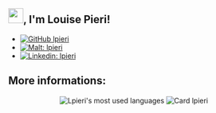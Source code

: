 <h2><img src="https://media.giphy.com/media/MPxg9U887PS0B8XT4J/giphy.gif" width="30">, I'm Louise Pieri!</h2>

<!-- <img align='right' src="https://media.giphy.com/media/L1R1tvI9svkIWwpVYr/giphy.gif" width="230"> -->
<!-- <img align='right' src="https://media.giphy.com/media/wr82LOt9GX2RXc5Zf2/giphy.gif" width="230"> -->


 - [![GitHub lpieri](https://img.shields.io/github/followers/lpieri?label=follow&style=social)](https://github.com/lpieri)
 - [![Malt: lpieri](https://img.shields.io/badge/Malt-lpieri-red?style=flat-square&logo=Malt&logoColor=white&link=https://www.malt.fr/profile/lpieri)](https://www.malt.fr/profile/lpieri)
 - [![Linkedin: lpieri](https://img.shields.io/badge/-lpieri-blue?style=flat-square&logo=Linkedin&logoColor=white&link=https://www.linkedin.com/in/lpieri/)](https://www.linkedin.com/in/lpieri/)

## More informations:

<p align="center">
  <img align="center" src="https://github-readme-stats.vercel.app/api/top-langs/?username=lpieri&layout=compact&hide=html,css" alt="Lpieri's most used languages" />
  <img align="center" alt="Card lpieri" src="https://1337-readme-xi.vercel.app/api/profile?cursus=42cursus&dark=true&email=hide&leet_logo=hide&login=lpieri" />
</p>
